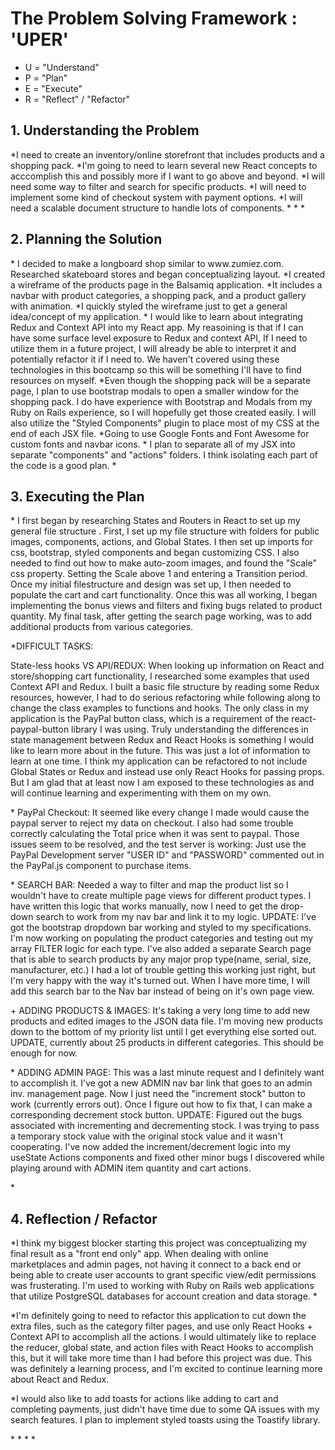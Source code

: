 <h1>The Problem Solving Framework : 'UPER'</h1>

* U = "Understand"
* P = "Plan"
* E = "Execute"
* R = "Reflect" / "Refactor"

<h2>1. Understanding the Problem</h2>
*I need to create an inventory/online storefront that includes products and a shopping pack.
*I'm going to need to learn several new React concepts to acccomplish this and possibly more if I want to go above and beyond.
*I will need some way to filter and search for specific products.
*I will need to implement some kind of checkout system with payment options.
*I will need a scalable document structure to handle lots of components.
*
*
*
<h2>
    2. Planning the Solution
</h2>
<p>
* I decided to make a longboard shop similar to www.zumiez.com. Researched skateboard stores and began conceptualizing layout.
*I created a wireframe of the products page in the Balsamiq application.
*It includes a navbar with product categories, a shopping pack, and a product gallery with animation.
*I quickly styled the wireframe just to get a general idea/concept of my application.
* I would like to learn about integrating Redux and Context API into my React app. My reasoining is that if I can have some surface level exposure to Redux and context API, If I need to utilize them in a future project, I will already be able to interpret it and potentially refactor it if I need to. We haven't covered using these technologies in this bootcamp so this will be something I'll have to find resources on myself.
*Even though the shopping pack will be a separate page, I plan to use bootstrap modals to open a smaller window for the shopping pack. I do have experience with Bootstrap and Modals from my Ruby on Rails experience, so I will hopefully get those created easily. I will also utilize the "Styled Components" plugin to place most of my CSS at the end of each JSX file.
*Going to use Google Fonts and Font Awesome for custom fonts and navbar icons.
* I plan to separate all of my JSX into separate "components" and "actions" folders. I think isolating each part of the code is a good plan.
*
</p>
<h2>
    3. Executing the Plan
</h2>
* I first began by researching States and Routers in React to set up my general file structure . First, I set up my file structure with folders for public images, components, actions, and Global States. I then set up imports for css, bootstrap, styled components and began customizing CSS.
I also needed to find out how to make auto-zoom images, and found the "Scale" css property. Setting the Scale above 1 and entering a Transition period. Once my initial filestructure and design was set up, I then needed to populate the cart and cart functionality. Once this was all working, I began implementing the bonus views and filters and fixing bugs related to product quantity. My final task, after getting the search page working, was to add additional products from various categories.

*DIFFICULT TASKS: 
<p>
State-less hooks VS API/REDUX:
When looking up information on React and store/shopping cart functionality, I researched some examples that used Context API and Redux. I built a basic file structure by reading some Redux resources, however, I had to do serious refactoring while following along to change the class examples to functions and hooks. The only class in my application is the PayPal button class, which is a requirement of the react-paypal-button library I was using. Truly understanding the differences in state management between Redux and React Hooks is something I would like to learn more about in the future. This was just a lot of information to learn at one time. I think my application can be refactored to not include Global States or Redux and instead use only React Hooks for passing props. But I am glad that at least now I am exposed to these technologies as and will continue learning and experimenting with them on my own.
<p>
* PayPal Checkout: It seemed like every change I made would cause the paypal server to reject my data on checkout. I also had some trouble correctly calculating the Total price when it was sent to paypal. Those issues seem to be resolved, and the test server is working: Just use the PayPal Development server "USER ID" and "PASSWORD" commented out in the PayPal.js component to purchase items.
 </p>
 <p>
* SEARCH BAR: Needed a way to filter and map the product list so I wouldn't have to create multiple page views for different product types. I have written this logic that works manually, now I need to get the drop-down search to work from my nav bar and link it to my logic. UPDATE: I've got the bootstrap dropdown bar working and styled to my specifications. I'm now working on populating the product categories and testing out my array FILTER logic for each type. 
I've also added a separate Search page that is able to search products by any major prop type(name, serial, size, manufacturer, etc.) I had a lot of trouble getting this working just right, but I'm very happy with the way it's turned out. When I have more time, I will add this search bar to the Nav bar instead of being on it's own page view.
 </p>

  <p>
+ ADDING PRODUCTS & IMAGES: It's taking a very long time to add new products and edited images to the JSON data file. I'm moving new products down to the bottom of my priority list until I get everything else sorted out. UPDATE, currently about 25 products in different categories. This should be enough for now.
</p>

  <p>
* ADDING ADMIN PAGE: This was a last minute request and I definitely want to accomplish it. I've got a new ADMIN nav bar link that goes to an admin inv. management page. Now I just need the "increment stock" button to work (currently errors out). Once I figure out how to fix that, I can make a corresponding decrement stock button. UPDATE: Figured out the bugs associated with incrementing and decrementing stock. I was trying to pass a temporary stock value with the original stock value and it wasn't cooperating. I've now added the increment/decrement logic into my useState Actions components and fixed other minor bugs I discovered while playing around with ADMIN item quantity and cart actions.
 </p>
*
<h2>
    4. Reflection / Refactor
</h2>
  <p>
*I think my biggest blocker starting this project was conceptualizing my final result as a "front end only" app. When dealing with online marketplaces and admin pages, not having it connect to a back end or being able to create user accounts to grant specific view/edit permissions was frusterating. I'm used to working with Ruby on Rails web applications that utilize PostgreSQL databases for account creation and data storage.
*
 </p>
 <p>
*I'm definitely going to need to refactor this application to cut down the extra files, such as the category filter pages, and use only React Hooks + Context API to accomplish all the actions. I would ultimately like to replace the reducer, global state, and action files with React Hooks to accomplish this, but it will take more time than I had before this project was due. This was definitely a learning process, and I'm excited to continue learning more about React and Redux.
 <p>
*I would also like to add toasts for actions like adding to cart and completing payments, just didn't have time due to some QA issues with my search features. I plan to implement styled toasts using the Toastify library.
</p>
*
*
*
*